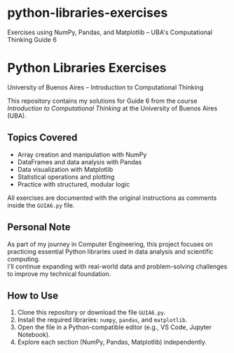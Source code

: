 # python-libraries-exercises
Exercises using NumPy, Pandas, and Matplotlib – UBA's Computational Thinking Guide 6

# Python Libraries Exercises  
University of Buenos Aires – Introduction to Computational Thinking

This repository contains my solutions for Guide 6 from the course *Introduction to Computational Thinking* at the University of Buenos Aires (UBA).

## Topics Covered

- Array creation and manipulation with NumPy
- DataFrames and data analysis with Pandas
- Data visualization with Matplotlib
- Statistical operations and plotting
- Practice with structured, modular logic

All exercises are documented with the original instructions as comments inside the `GUIA6.py` file.

## Personal Note

As part of my journey in Computer Engineering, this project focuses on practicing essential Python libraries used in data analysis and scientific computing.  
I'll continue expanding with real-world data and problem-solving challenges to improve my technical foundation.

## How to Use

1. Clone this repository or download the file `GUIA6.py`.
2. Install the required libraries: `numpy`, `pandas`, and `matplotlib`.
3. Open the file in a Python-compatible editor (e.g., VS Code, Jupyter Notebook).
4. Explore each section (NumPy, Pandas, Matplotlib) independently.
